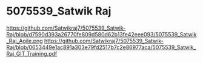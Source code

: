 # 5075539_Satwik Raj
https://github.com/Satwikraj7/5075539_Satwik-Raj/blob/d7590d393a26770fe809d580d62b13fe42eee093/5075539_Satwik_Raj_Agile.png
https://github.com/Satwikraj7/5075539_Satwik-Raj/blob/0653449e1ac891a303e79fd2517b7c2e86977aca/5075539_Satwik_Raj_GIT_Training.pdf
